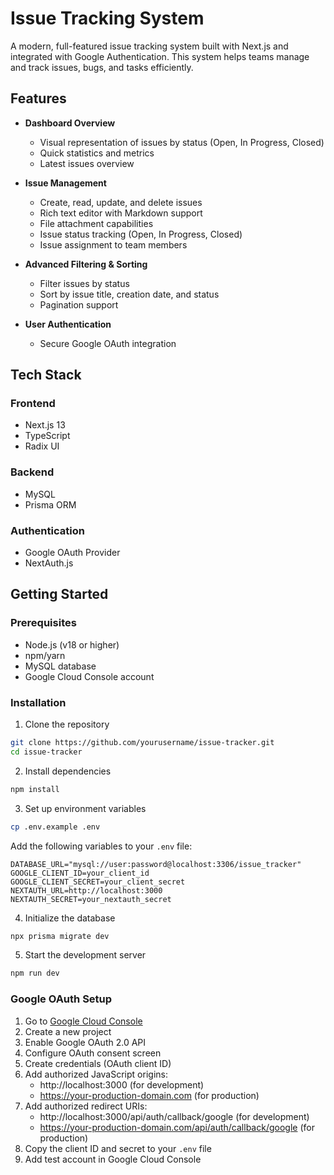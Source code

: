 # Issue Tracking System

A modern, full-featured issue tracking system built with Next.js and integrated with Google Authentication. This system helps teams manage and track issues, bugs, and tasks efficiently.


## Features

- **Dashboard Overview**
  - Visual representation of issues by status (Open, In Progress, Closed)
  - Quick statistics and metrics
  - Latest issues overview

- **Issue Management**
  - Create, read, update, and delete issues
  - Rich text editor with Markdown support
  - File attachment capabilities
  - Issue status tracking (Open, In Progress, Closed)
  - Issue assignment to team members

- **Advanced Filtering & Sorting**
  - Filter issues by status
  - Sort by issue title, creation date, and status
  - Pagination support

- **User Authentication**
  - Secure Google OAuth integration

## Tech Stack

### Frontend
- Next.js 13
- TypeScript
- Radix UI

### Backend
- MySQL
- Prisma ORM

### Authentication
- Google OAuth Provider
- NextAuth.js


## Getting Started

### Prerequisites
- Node.js (v18 or higher)
- npm/yarn
- MySQL database
- Google Cloud Console account

### Installation

1. Clone the repository
```bash
git clone https://github.com/yourusername/issue-tracker.git
cd issue-tracker
```

2. Install dependencies
```bash
npm install
```

3. Set up environment variables
```bash
cp .env.example .env
```

Add the following variables to your `.env` file:
```
DATABASE_URL="mysql://user:password@localhost:3306/issue_tracker"
GOOGLE_CLIENT_ID=your_client_id
GOOGLE_CLIENT_SECRET=your_client_secret
NEXTAUTH_URL=http://localhost:3000
NEXTAUTH_SECRET=your_nextauth_secret
```

4. Initialize the database
```bash
npx prisma migrate dev  
```

5. Start the development server
```bash
npm run dev
```

### Google OAuth Setup

1. Go to [Google Cloud Console](https://console.cloud.google.com)
2. Create a new project
3. Enable Google OAuth 2.0 API
4. Configure OAuth consent screen
5. Create credentials (OAuth client ID)
6. Add authorized JavaScript origins:
   - http://localhost:3000 (for development)
   - https://your-production-domain.com (for production)
7. Add authorized redirect URIs:
   - http://localhost:3000/api/auth/callback/google (for development)
   - https://your-production-domain.com/api/auth/callback/google (for production)
8. Copy the client ID and secret to your `.env` file
9. Add test account in Google Cloud Console

